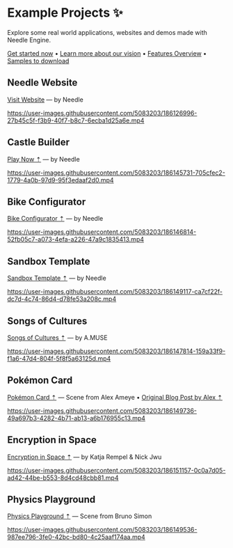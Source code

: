 
# Example Projects ✨

Explore some real world applications, websites and demos made with Needle Engine.

<p align="left">
<a href="./documentation/getting-started.md">Get started now</a> • <a href="./documentation/vision.md">Learn more about our vision</a> • <a href="https://fwd.needle.tools/needle-engine/docs/features-overview">Features Overview</a> • <a href="https://docs.needle.tools/samples">Samples to download</a>
</p>


## Needle Website  
<a href="https://needle.tools" target="_blank">Visit Website</a> — by Needle   

https://user-images.githubusercontent.com/5083203/186126996-27b45c5f-f3b9-40f7-b8c7-6ecba1d25a6e.mp4


## Castle Builder
[Play Now ⇡](https://castle.needle.tools) — by Needle   

https://user-images.githubusercontent.com/5083203/186145731-705cfec2-1779-4a0b-97d9-95f3edaaf2d0.mp4




## Bike Configurator
[Bike Configurator ⇡](https://bike.needle.tools) — by Needle  

https://user-images.githubusercontent.com/5083203/186146814-52fb05c7-a073-4efa-a226-47a9c1835413.mp4


## Sandbox Template
[Sandbox Template ⇡](https://fwd.needle.tools/needle-engine/glitch-starter) — by Needle   

https://user-images.githubusercontent.com/5083203/186149117-ca7cf22f-dc7d-4c74-86d4-d78fe53a208c.mp4


## Songs of Cultures  
[Songs of Cultures ⇡](https://fwd.needle.tools/needle-engine/projects/songs-of-cultures) — by A.MUSE  

https://user-images.githubusercontent.com/5083203/186147814-159a33f9-f1a6-47d4-804f-5f8f5a63125d.mp4

## Pokémon Card
[Pokémon Card ⇡](https://fwd.needle.tools/needle-engine/projects/pokemon-card) — Scene from Alex Ameye • [Original Blog Post by Alex ⇡](https://alexanderameye.github.io/notes/holographic-card-shader/)  

https://user-images.githubusercontent.com/5083203/186149736-49a697b3-4282-4b71-ab13-a6b176955c13.mp4


## Encryption in Space  
[Encryption in Space ⇡](https://fwd.needle.tools/needle-engine/projects/encryption) — by Katja Rempel & Nick Jwu  

https://user-images.githubusercontent.com/5083203/186151157-0c0a7d05-ad42-44be-b553-8d4cd48cbb81.mp4

## Physics Playground
[Physics Playground ⇡](https://bruno-simon-20k-needle.glitch.me/) — Scene from Bruno Simon  

https://user-images.githubusercontent.com/5083203/186149536-987ee796-3fe0-42bc-bd80-4c25aaf174aa.mp4




